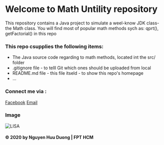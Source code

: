 # Welcome to Math Untility repository
This repository contains a Java project to simulate a weel-know JDK class-the Math class. 
You will find most of popular math methods sych as: qprt(), getFactorial() in this repo

### This repo csupplies the following items:
* The Java source code regarding to math methods, located int the src/ folder
* .gitignore file - to telll Git which ones should be uploaded from local
* README.md file - this file itseld - to show this repo's homepage
* ...
### Connect me via :
[Facebook](https://facebook.com/duongnh309)
[Email](mailto:parkunduong@gmail.com)

### Image
![LISA](https://kenh14cdn.com/thumb_w/640/2020/11/9/unnamed-160488869000950235872-crop-16048895092981840358609.jpg)


#### © 2020 by Nguyen Huu Duong | FPT HCM
